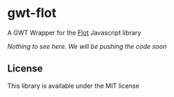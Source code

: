 gwt-flot
========
A GWT Wrapper for the [Flot](https://github.com/flot/flot) Javascript library

_Nothing to see here. We will be pushing the code soon_

License
-------
This library is available under the MIT license 


